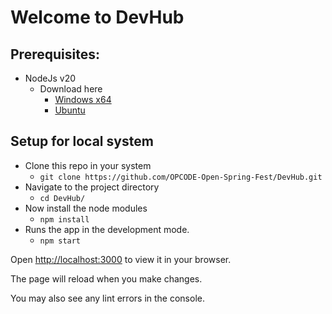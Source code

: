 # Welcome to DevHub

## Prerequisites:

- NodeJs v20
  - Download here
    - [Windows x64](https://nodejs.org/en/download)
    - [Ubuntu](https://www.digitalocean.com/community/tutorials/how-to-install-node-js-on-ubuntu-20-04#option-3-installing-node-using-the-node-version-manager)

## Setup for local system

- Clone this repo in your system
  - `git clone https://github.com/OPCODE-Open-Spring-Fest/DevHub.git`
- Navigate to the project directory
  - `cd DevHub/`
- Now install the node modules
  - `npm install`
- Runs the app in the development mode.
  - `npm start`

Open [http://localhost:3000](http://localhost:3000) to view it in your browser.

The page will reload when you make changes.

You may also see any lint errors in the console.
